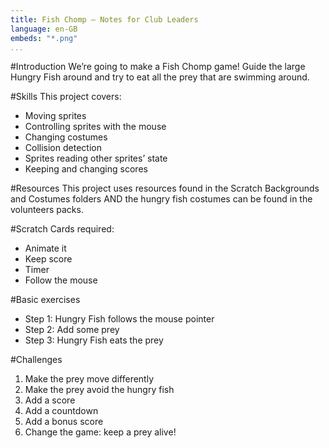 ```yaml
---
title: Fish Chomp — Notes for Club Leaders                  
language: en-GB
embeds: "*.png"
...
```


#Introduction
We’re going to make a Fish Chomp game! Guide the large Hungry Fish around and try to eat all the prey that are swimming around.

#Skills
This project covers:

* Moving sprites
* Controlling sprites with the mouse
* Changing costumes
* Collision detection
* Sprites reading other sprites’ state
* Keeping and changing scores

#Resources
This project uses resources found in the Scratch Backgrounds and Costumes folders AND the hungry fish costumes can be found in the volunteers packs.

#Scratch Cards required:
* Animate it
* Keep score
* Timer
* Follow the mouse

#Basic exercises
* Step 1: Hungry Fish follows the mouse pointer 
* Step 2: Add some prey
* Step 3: Hungry Fish eats the prey

#Challenges
1. Make the prey move differently
2. Make the prey avoid the hungry fish
3. Add a score
4. Add a countdown
5. Add a bonus score
6. Change the game: keep a prey alive!
